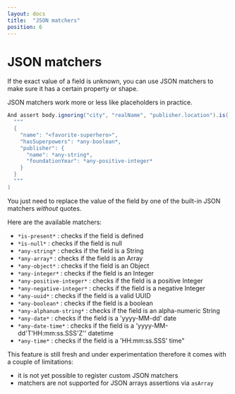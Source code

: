 ```yaml
---
layout: docs
title:  "JSON matchers"
position: 6
---
```


# JSON matchers

If the exact value of a field is unknown, you can use JSON matchers to make sure it has a certain property or shape.

JSON matchers work more or less like placeholders in practice.

```scala
And assert body.ignoring("city", "realName", "publisher.location").is(
  """
  {
    "name": "<favorite-superhero>",
    "hasSuperpowers": *any-boolean*,
    "publisher": {
      "name": *any-string*,
      "foundationYear": *any-positive-integer*
    }
  }
  """
)
```

You just need to replace the value of the field by one of the built-in JSON matchers *without* quotes.

Here are the available matchers:

- `*is-present*` : checks if the field is defined
- `*is-null*` : checks if the field is null
- `*any-string*` : checks if the field is a String
- `*any-array*` : checks if the field is an Array
- `*any-object*` : checks if the field is an Object
- `*any-integer*` : checks if the field is an Integer
- `*any-positive-integer*` : checks if the field is a positive Integer
- `*any-negative-integer*` : checks if the field is a negative Integer
- `*any-uuid*` : checks if the field is a valid UUID
- `*any-boolean*` : checks if the field is a boolean
- `*any-alphanum-string*` : checks if the field is an alpha-numeric String
- `*any-date*` : checks if the field is a 'yyyy-MM-dd' date
- `*any-date-time*` : checks if the field is a 'yyyy-MM-dd'T'HH:mm:ss.SSS'Z'' datetime
- `*any-time*` : checks if the field is a 'HH:mm:ss.SSS' time"

This feature is still fresh and under experimentation therefore it comes with a couple of limitations:
- it is not yet possible to register custom JSON matchers
- matchers are not supported for JSON arrays assertions via `asArray`
